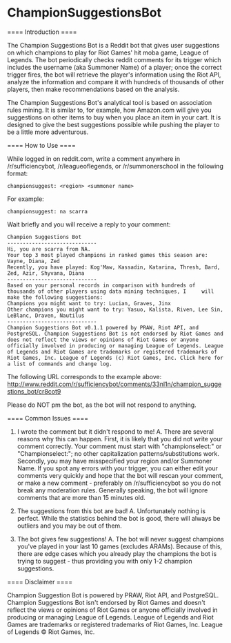 # ChampionSuggestionsBot

==== Introduction ====

The Champion Suggestions Bot is a Reddit bot that gives user suggestions on which champions to play for Riot Games' hit moba game, League of Legends. The bot periodically checks reddit comments for its trigger which includes the username (aka Summoner Name) of a player; once the correct trigger fires, the bot will retrieve the player's information using the Riot API, analyze the information and compare it with hundreds of thousands of other players, then make recommendations based on the analysis.

The Champion Suggestions Bot's analytical tool is based on association rules mining. It is similar to, for example, how Amazon.com will give you suggestions on other items to buy when you place an item in your cart. It is designed to give the best suggestions possible while pushing the player to be a little more adventurous.

==== How to Use ====

While logged in on reddit.com, write a comment anywhere in /r/sufficiencybot, /r/leagueoflegends, or /r/summonerschool in the following format:

    championsuggest: <region> <summoner name>

For example:

    championsuggest: na scarra

Wait briefly and you will receive a reply to your comment:

    Champion Suggestions Bot
    -----------------------------
    Hi, you are scarra from NA.
    Your top 3 most played champions in ranked games this season are: Vayne, Diana, Zed
    Recently, you have played: Kog'Maw, Kassadin, Katarina, Thresh, Bard, Zed, Azir, Shyvana, Diana
    -----------------------------
    Based on your personal records in comparison with hundreds of thousands of other players using data mining techniques, I     will make the following suggestions:
    Champions you might want to try: Lucian, Graves, Jinx
    Other champions you might want to try: Yasuo, Kalista, Riven, Lee Sin, LeBlanc, Draven, Nautilus
    -----------------------------
    Champion Suggestions Bot v0.1.1 powered by PRAW, Riot API, and PostgreSQL. Champion Suggestions Bot is not endorsed by Riot Games and does not reflect the views or opinions of Riot Games or anyone officially involved in producing or managing League of Legends. League of Legends and Riot Games are trademarks or registered trademarks of Riot Games, Inc. League of Legends (c) Riot Games, Inc. Click here for a list of commands and change log.

The following URL corresponds to the example above: http://www.reddit.com/r/sufficiencybot/comments/33nl1n/champion_suggestions_bot/cr8cot9

Please do NOT pm the bot, as the bot will not respond to anything. 

==== Common Issues ====

1. I wrote the comment but it didn't respond to me!
A. There are several reasons why this can happen. First, it is likely that you did not write your comment correctly. Your comment must start with "championselect:" or "Championselect:"; no other capitalization patterns/substitutions work. Secondly, you may have misspecified your region and/or Summoner Name.
   If you spot any errors with your trigger, you can either edit your comments very quickly and hope that the bot will rescan your comment, or make a new comment - preferably on /r/sufficiencybot so you do not break any moderation rules. Generally speaking, the bot will ignore comments that are more than 15 minutes old. 

2. The suggestions from this bot are bad!
A. Unfortunately nothing is perfect. While the statistics behind the bot is good, there will always be outliers and you may be out of them.

3. The bot gives few suggestions!
A. The bot will never suggest champions you've played in your last 10 games (excludes ARAMs). Because of this, there are edge cases which you already play the champions the bot is trying to suggest - thus providing you with only 1-2 champion suggestions. 

==== Disclaimer ====

Champion Suggestion Bot is powered by PRAW, Riot API, and PostgreSQL. Champion Suggestions Bot isn't endorsed by Riot Games and doesn't reflect the views or opinions of Riot Games or anyone officially involved in producing or managing League of Legends. League of Legends and Riot Games are trademarks or registered trademarks of Riot Games, Inc. League of Legends © Riot Games, Inc.
